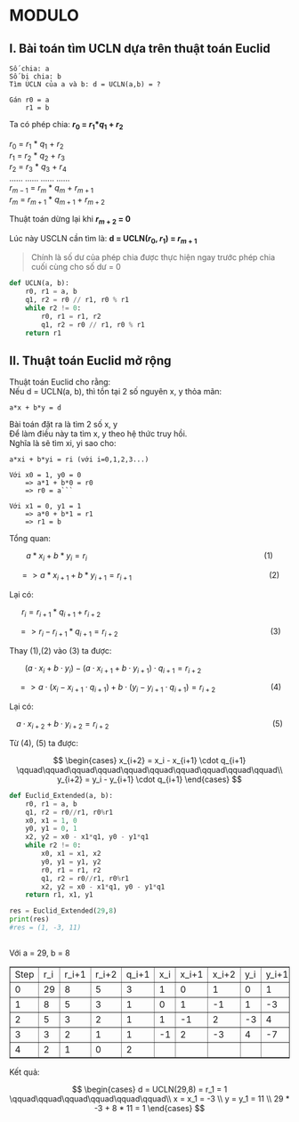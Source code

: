 # MODULO

## I. Bài toán tìm UCLN dựa trên thuật toán Euclid

```
Số chia: a
Số bị chia: b
Tìm UCLN của a và b: d = UCLN(a,b) = ?
```
```
Gán r0 = a
    r1 = b
```
Ta có phép chia: <b>$r_0$ = $r_1$*$q_1$ + $r_2$</b>

$r_0$ = $r_1$ * $q_1$ + $r_2$<br>
$r_1$ = $r_2$ * $q_2$ + $r_3$<br>
$r_2$ = $r_3$ * $q_3$ + $r_4$<br>
...... ...... ...... ......<br>
$r_{m-1}$ = $r_m$ * $q_m$ + $r_{m+1}$<br>
$r_m$ = $r_{m+1}$ * $q_{m+1}$ + $r_{m+2}$<br>

Thuật toán dừng lại khi <b>$r_{m+2}$ = 0</b>

Lúc này USCLN cần tìm là: <b>d = UCLN($r_0$, $r_1$) = $r_{m+1}$</b> 

> Chính là số dư của phép chia được thực hiện ngay trước phép chia cuối cùng cho số dư = 0


```python
def UCLN(a, b):
    r0, r1 = a, b
    q1, r2 = r0 // r1, r0 % r1
    while r2 != 0:
        r0, r1 = r1, r2
        q1, r2 = r0 // r1, r0 % r1
    return r1
```

## II. Thuật toán Euclid mở rộng

Thuật toán Euclid cho rằng:<br>
Nếu d = UCLN(a, b), thì tồn tại 2 số nguyên x, y thỏa mãn:

```a*x + b*y = d```

Bài toán đặt ra là tìm 2 số x, y<br>
Để làm điều này ta tìm x, y theo hệ thức truy hồi.<br>
Nghĩa là sẽ tìm xi, yi sao cho:

```a*xi + b*yi = ri (với i=0,1,2,3...)```

```
Với x0 = 1, y0 = 0
    => a*1 + b*0 = r0
    => r0 = a```

Với x1 = 0, y1 = 1
    => a*0 + b*1 = r1
    => r1 = b
```
Tổng quan:

$$
a * x_i + b * y_i = r_i\qquad\qquad\qquad\qquad\qquad\qquad\qquad\qquad\qquad\qquad (1)
$$

$$
=> a * x_{i+1} + b * y_{i+1} = r_{i+1} \qquad\qquad\qquad\qquad\qquad\qquad\qquad\quad \ \ (2)
$$

Lại có:<br>

$$
r_i = r_{i+1} * q_{i+1} + r_{i+2} \qquad\qquad\qquad\qquad\qquad\qquad\qquad\qquad\qquad\qquad
$$

$$
=> r_i - r_{i+1} * q_{i+1} = r_{i+2} \qquad\qquad\qquad\qquad\qquad\qquad\qquad\qquad\ \ \ \ \ (3)
$$   

Thay (1),(2) vào (3) ta được:

$$ 
(a \cdot x_i + b \cdot y_i) - (a  \cdot  x_{i+1} + b  \cdot  y_{i+1})  \cdot  q_{i+1} = r_{i+2} \qquad\qquad\qquad\qquad \
$$

$$
=> a \cdot  (x_i - x_{i+1} \cdot q_{i+1}) + b  \cdot (y_i - y_{i+1} \cdot q_{i+1}) = r_{i+2} \qquad\qquad\qquad \ (4)
$$

Lại có: 

$$
a \cdot x_{i+2} + b \cdot y_{i+2} = r_{i+2}\qquad\qquad\qquad\qquad\qquad\qquad\qquad\qquad\qquad \ \ (5)
$$ 

Từ (4), (5) ta được:

$$
\begin{cases}
x_{i+2} = x_i - x_{i+1} \cdot q_{i+1} \qquad\qquad\qquad\qquad\qquad\qquad\qquad\qquad\qquad\qquad\\
y_{i+2} = y_i - y_{i+1} \cdot q_{i+1}
\end{cases}
$$

```python
def Euclid_Extended(a, b):
    r0, r1 = a, b
    q1, r2 = r0//r1, r0%r1
    x0, x1 = 1, 0
    y0, y1 = 0, 1
    x2, y2 = x0 - x1*q1, y0 - y1*q1
    while r2 != 0:
        x0, x1 = x1, x2
        y0, y1 = y1, y2
        r0, r1 = r1, r2
        q1, r2 = r0//r1, r0%r1
        x2, y2 = x0 - x1*q1, y0 - y1*q1
    return r1, x1, y1

res = Euclid_Extended(29,8)
print(res)
#res = (1, -3, 11)
        
```
Với a = 29, b = 8
<table border="1">
<tbody>
    <tr>
        <td>Step</td>
        <td>r_i</td>
        <td>r_i+1</td>
        <td>r_i+2</td>
        <td>q_i+1</td>
        <td>x_i</td>
        <td>x_i+1</td>
        <td>x_i+2</td>
        <td>y_i</td>
        <td>y_i+1</td>
        <td>y_i+2</td>
</tr>
<tr>
<td>0</td>
<td>29</td>
<td>8</td>
<td>5</td>
<td>3</td>
<td>1</td>
<td>0</td>
<td>1</td>
<td>0</td>
<td>1</td>
<td>-3
</td></tr>
<tr>
<td>1</td>
<td>8</td>
<td>5</td>
<td>3</td>
<td>1</td>
<td>0</td>
<td>1</td>
<td>-1</td>
<td>1</td>
<td>-3</td>
<td>4
</td></tr>
<tr>
<td>2</td>
<td>5</td>
<td>3</td>
<td>2</td>
<td>1</td>
<td>1</td>
<td>-1</td>
<td>2</td>
<td>-3</td>
<td>4</td>
<td>-7
</td></tr>
<tr>
<td>3</td>
<td>3</td>
<td>2</td>
<td>1</td>
<td>1</td>
<td>-1</td>
<td>2</td>
<td>-3</td>
<td>4</td>
<td>-7</td>
<td>11
</td></tr>
<tr>
<td>4</td>
<td>2</td>
<td>1</td>
<td>0</td>
<td>2</td>
<td></td>
<td></td>
<td></td>
<td></td>
<td></td>
<td>
</td></tr></tbody></table>

Kết quả:

$$
\begin{cases}
d = UCLN(29,8) = r_1 = 1 \qquad\qquad\qquad\qquad\qquad\qquad\\
x = x_1 = -3 \\
y = y_1 = 11 \\
29 * -3 + 8 * 11 = 1
\end{cases}
$$